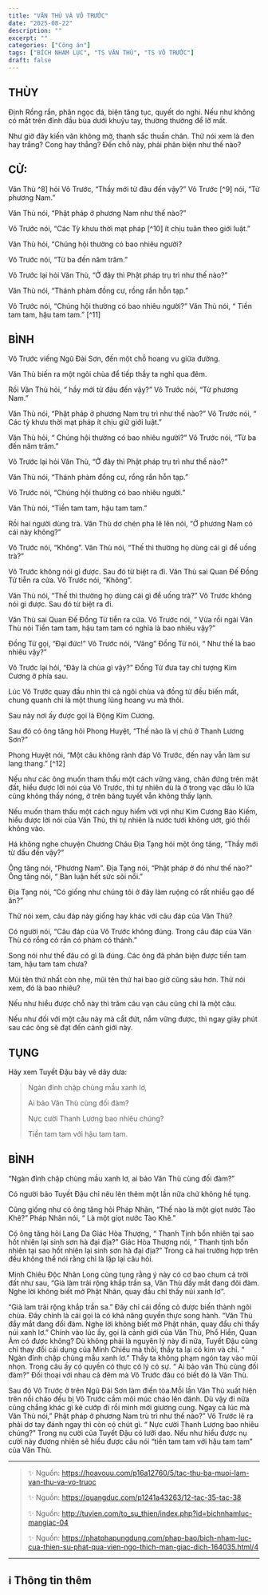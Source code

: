```yaml
---
title: "VĂN THÙ VÀ VÔ TRƯỚC"
date: "2025-08-22"
description: ""
excerpt: ""
categories: ["Công án"]
tags: ["BÍCH NHAM LỤC", "TS VĂN THÙ", "TS VÔ TRƯỚC"]
draft: false
---
```


## THÙY

Định Rồng rắn, phân ngọc đá, biện tăng tục, quyết do nghi. Nếu như không có mắt trên đỉnh đầu bùa dưới khuỷu tay, thường thường để lỡ mất. 

Như giờ đây kiến văn không mờ, thanh sắc thuần chân. Thử nói xem là đen hay trắng? Cong hay thẳng? Đến chỗ này, phải phân biện như thế nào? 

## CỬ:

Vân Thù ^8] hỏi Vô Trước, “Thầy mới từ đâu đến vậy?” Vô Trước [^9] nói, “Từ phương Nam.” 

Văn Thù nói, “Phật pháp ở phương Nam như thế nào?” 

Vô Trước nói, “Các Tỳ khưu thời mạt pháp [^10] ít chịu tuân theo giới luật.” 

Văn Thù hỏi, “Chúng hội thường có bao nhiêu người? 

Vô Trước nói, “Từ ba đến năm trăm.” 

Vô Trước lại hỏi Văn Thù, “Ở đây thì Phật pháp trụ trì như thế nào?” 

Văn Thù nói, “Thánh phàm đồng cư, rồng rắn hỗn tạp.” 

Vô Trước nói, “Chúng hội thường có bao nhiêu người?” Văn Thù nói, “ Tiền tam tam, hậu tam tam.” [^11] 

## BÌNH

Vô Trước viếng Ngũ Đài Sơn, đến một chỗ hoang vu giữa đường. 

Văn Thù biến ra một ngôi chùa để tiếp thầy ta nghỉ qua đêm. 

Rồi Văn Thù hỏi, “ hầy mới từ đâu đến vậy?” Vô Trước nói, “Từ phương Nam.” 

Văn Thù nói, “Phật pháp ở phương Nam trụ trì như thế nào?” Vô Trước nói, “ Các tỳ khưu thời mạt pháp ít chịu giữ giới luật.” 

Văn Thù hỏi, “ Chúng hội thường có bao nhiêu người?” Vô Trước nói, “Từ ba đến năm trăm.” 

Vô Trước lại hỏi Văn Thù, “Ở đây thì Phật pháp trụ trì như thế nào?” 

Văn Thù nói, “Thánh phàm đồng cư, rồng rắn hỗn tạp.” 

Vô Trước nói, “Chúng hội thường có bao nhiêu người.” 

Văn Thù nói, “Tiền tam tam, hậu tam tam.”

Rồi hai người dùng trà. Văn Thù dơ chén pha lê lên nói, “Ở phương Nam có cái này không?” 

Vô Trước nói, “Không”. Văn Thù nói, “Thế thì thường họ dùng cái gì để uống trà?” 

Vô Trước không nói gì được. Sau đó từ biệt ra đi. Văn Thù sai Quan Đế Đồng Tử tiễn ra cửa. Vô Trước nói, “Không”. 

Văn Thù nói, “Thế thì thường họ dùng cái gì để uống trà?” Vô Trước không nói gì được. Sau đó từ biệt ra đi. 

Văn Thù sai Quan Đế Đồng Tử tiễn ra cửa. Vô Trước nói, “ Vừa rồi ngài Văn Thù nói Tiền tam tam, hậu tam tam có nghĩa là bao nhiêu vậy?” 

Đồng Tử gọi, “Đại đức!” Vô Trước nói, “Vâng” Đồng Tử nói, “ Như thế là bao nhiêu vậy?” 

Vô Trước lại hỏi, “Đây là chùa gì vậy?” Đồng Tử đưa tay chỉ tượng Kim Cương ở phía sau. 

Lúc Vô Trước quay đầu nhìn thì cả ngôi chùa và đồng tử đều biến mất, chung quanh chỉ là một thung lũng hoang vu mà thôi. 

Sau này nơi ấy được gọi là Động Kim Cương.

Sau đó có ông tăng hỏi Phong Huyệt, “Thế nào là vị chủ ở Thanh Lương Sơn?” 

Phong Huyệt nói, “Một câu không rảnh đáp Vô Trước, đến nay vẫn làm sư lang thang.” [^12] 

Nếu như các ông muốn tham thấu một cách vững vàng, chân đứng trên mặt đất, hiểu được lời nói của Vô Trước, thì tự nhiên dù là ở trong vạc dầu lò lửa cũng không thấy nóng, ở trên băng tuyết vẫn không thấy lạnh. 

Nếu muốn tham thấu một cách nguy hiểm vời vợi như Kim Cương Bảo Kiếm, hiểu được lời nói của Văn Thù, thì tự nhiên là nước tưới không ướt, gió thổi không vào.

Há không nghe chuyện Chương Châu Địa Tạng hỏi một ông tăng, “Thầy mới từ đấu đến vậy?” 

Ông tăng nói, “Phương Nam”. Địa Tạng nói, “Phật pháp ở đó như thế nào?” Ông tăng nói, “ Bàn luận hết sức sôi nổi.” 

Địa Tạng nói, “Có giống như chúng tôi ở đây làm ruộng có rất nhiều gạo để ăn?” 

Thử nói xem, câu đáp này giống hay khác với câu đáp của Văn Thù? 

Có người nói, “Câu đáp của Vô Trước không đúng. Trong câu đáp của Văn Thù có rồng có rắn có phàm có thánh.” 

Song nói như thế đâu có gì là đúng. Các ông đã phân biện được tiền tam tam, hậu tam tam chưa? 

Mũi tên thứ nhất còn nhẹ, mũi tên thứ hai bao giờ cũng sâu hơn. Thử nói xem, đó là bao nhiêu? 

Nếu như hiểu được chỗ này thì trăm câu vạn câu cũng chỉ là một câu. 

Nếu như đối với một câu này mà cắt đứt, nắm vững được, thì ngay giây phút sau các ông sẽ đạt đến cảnh giới này.

## TỤNG

Hãy xem Tuyết Đậu bày vẽ dây dưa:

> Ngàn đỉnh chập chùng mầu xanh lơ,
>
> Ai bảo Văn Thù cùng đối đàm?
>
> Nực cười Thanh Lương bao nhiêu chúng?
>
> Tiền tam tam với hậu tam tam.

## BÌNH

“Ngàn đỉnh chập chùng mầu xanh lơ, ai bảo Văn Thù cùng đối đàm?” 

Có người bảo Tuyết Đậu chỉ nêu lên thêm một lần nữa chứ không hề tụng. 

Cũng giống như có ông tăng hỏi Pháp Nhãn, “Thế nào là một giọt nước Tào Khê?” Pháp Nhãn nói, “ Là một giọt nước Tào Khê.” 

Có ông tăng hỏi Lang Da Giác Hòa Thượng, “ Thanh Tịnh bổn nhiên tại sao hốt nhiên lại sinh sơn hà đại địa?” Giác Hòa Thượng nói, “ Thanh tịnh bổn nhiên tại sao hốt nhiên lại sinh sơn hà đại địa?” Trong cả hai trường hợp trên đều không thể nói rằng chỉ là lặp lại câu hỏi.

Minh Chiêu Độc Nhãn Long cũng tụng rằng ý này có cơ bao chum cả trời đất như sau, “Già làm trải rộng khắp trần sa, Văn Thù đầy mắt đang đõi đàm. Nghe lời không biết mở Phật Nhãn, quay đầu chỉ thấy núi xanh lơ”.

“Già lam trải rộng khắp trần sa.” Đây chỉ cái đồng cỏ được biến thành ngôi chùa. Đây chính là cái gọi là có khả năng quyền thực song hành. “Văn Thù đầy mắt đang đối đàm. Nghe lời không biết mở Phật nhãn, quay đầu chỉ thấy núi xanh lơ.” Chính vào lúc ấy, gọi là cảnh giới của Văn Thù, Phổ Hiền, Quan Âm có được không? Dù không phải là nguyên lý này đi nữa, Tuyết Đậu cũng chỉ thay đổi cái dụng của Minh Chiêu mà thôi, thầy ta lại có kim và chỉ. “ Ngàn đỉnh chập chùng mầu xanh lơ.” Thầy ta không phạm ngón tay vào mũi nhọn. Trong câu ấy có quyền có thực có lý có sự. “ Ai bảo văn Thù cùng đối đàm?” Đối thoại với nhau cả đêm mà Vô Trước đâu có biết đó là Văn Thù.

Sau đó Vô Trước ở trên Ngũ Đài Sơn làm điển tòa.Mỗi lần Văn Thù xuất hiện trên nồi cháo đều bị Vô Trước cầm môi múc cháo lên đánh. Dù vậy đi nữa cũng chẳng khác gì kẻ cướp đi rồi mình mới giương cung. Ngay cả lúc mà Văn Thù nói,” Phật pháp ở phương Nam trù trì như thế nào?” Vô Trước lẽ ra phải dơ tay đánh ngay thì còn có chút gì. “ Nực cười Thanh Lương bao nhiêu chúng?” Trong nụ cười của Tuyết Đậu có lưỡi dao. Nếu như hiểu được nụ cười này đương nhiên sẽ hiểu được câu nói “tiền tam tam với hậu tam tam” của Văn Thù.

***

> ✨ Nguồn: https://hoavouu.com/p16a12760/5/tac-thu-ba-muoi-lam-van-thu-va-vo-truoc
>
> ✨ Nguồn: https://quangduc.com/p1241a43263/12-tac-35-tac-38
>
> ✨ Nguồn: http://tuvien.com/to_su_thien/index.php?id=bichnhamluc-mangiac-04
>
> ✨ Nguồn: https://phatphapungdung.com/phap-bao/bich-nham-luc-cua-thien-su-phat-qua-vien-ngo-thich-man-giac-dich-164035.html/4

***

## ℹ️ Thông tin thêm

[^1]: ⭐️  <a href="https://blog.phapthihoi.org/gt-member/ts-van-thu/" target="_blank">TS VĂN THÙ</a>

[^2]: ⭐️  <a href="https://blog.phapthihoi.org/gt-member/ts-vo-truoc/" target="_blank">TS VÔ TRƯỚC</a>


